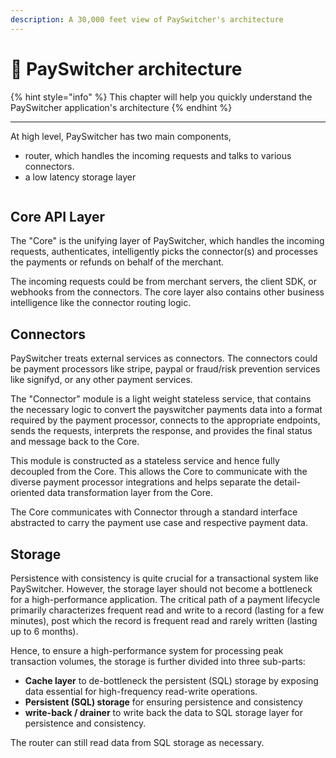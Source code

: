 ```yaml
---
description: A 30,000 feet view of PaySwitcher's architecture
---
```


# 📐 PaySwitcher architecture

{% hint style="info" %}
This chapter will help you quickly understand the PaySwitcher application's architecture
{% endhint %}

***

At high level, PaySwitcher has two main components,&#x20;

* router, which handles the incoming requests and talks to various connectors.
* a low latency storage layer

<figure><img src="../../.gitbook/assets/HS_architecture (2).png" alt=""><figcaption></figcaption></figure>

## Core API Layer <a href="#core" id="core"></a>

The "Core" is the unifying layer of PaySwitcher, which handles the incoming requests, authenticates, intelligently picks the connector(s) and processes the payments or refunds on behalf of the merchant. &#x20;

The incoming requests could be from merchant servers, the client SDK, or webhooks from the connectors. The core layer also contains other business intelligence like the connector routing logic.

## Connectors <a href="#connectors" id="connectors"></a>

PaySwitcher treats external services as connectors. The connectors could be payment processors like stripe, paypal or fraud/risk prevention services like signifyd, or any other payment services. &#x20;

The "Connector" module is a light weight stateless service, that contains the necessary logic to convert the payswitcher payments data into a format required by the payment processor, connects to the appropriate endpoints, sends the requests, interprets the response, and provides the final status and message back to the Core.

This module is constructed as a stateless service and hence fully decoupled from the Core. This allows the Core to communicate with the diverse payment processor integrations and helps separate the detail-oriented data transformation layer from the Core.&#x20;

The Core communicates with Connector through a standard interface abstracted to carry the payment use case and respective payment data.

## Storage <a href="#storage" id="storage"></a>

Persistence with consistency is quite crucial for a transactional system like PaySwitcher. However, the storage layer should not become a bottleneck for a high-performance application. The critical path of a payment lifecycle primarily characterizes frequent read and write to a record (lasting for a few minutes), post which the record is frequent read and rarely written (lasting up to 6 months).&#x20;

Hence, to ensure a high-performance system for processing peak transaction volumes, the storage is further divided into three sub-parts:

* **Cache layer** to de-bottleneck the persistent (SQL) storage by exposing data essential for high-frequency read-write operations.&#x20;
* **Persistent (SQL) storage** for ensuring persistence and consistency
* **write-back / drainer** to write back the data to SQL storage layer for persistence and consistency.

The router can still read data from SQL storage as necessary.






